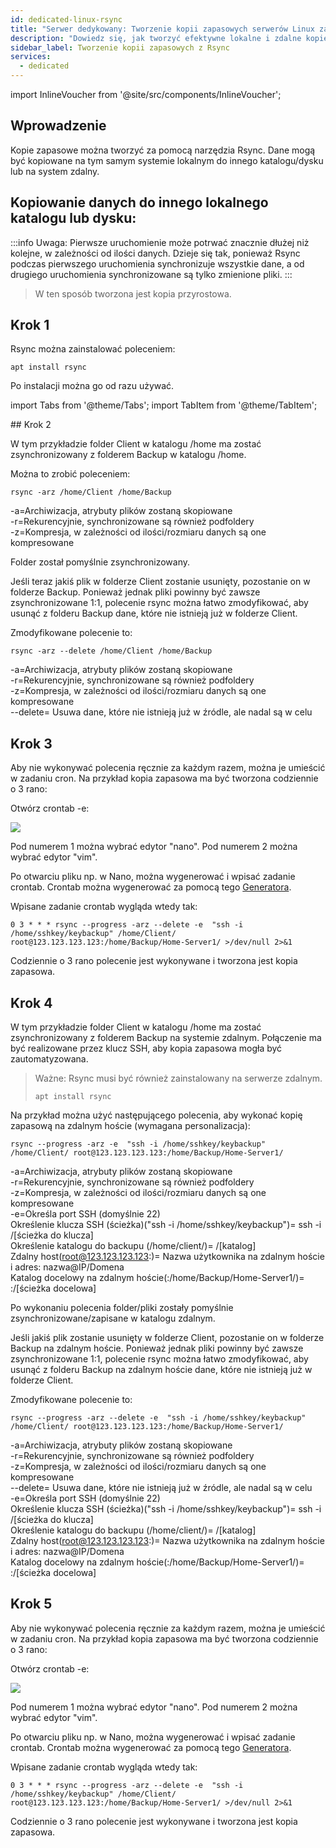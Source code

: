 ```yaml
---
id: dedicated-linux-rsync
title: "Serwer dedykowany: Tworzenie kopii zapasowych serwerów Linux za pomocą Rsync"
description: "Dowiedz się, jak tworzyć efektywne lokalne i zdalne kopie zapasowe z Rsync dla niezawodnej synchronizacji i ochrony danych → Sprawdź teraz"
sidebar_label: Tworzenie kopii zapasowych z Rsync
services:
  - dedicated
---
```


import InlineVoucher from '@site/src/components/InlineVoucher';

## Wprowadzenie

Kopie zapasowe można tworzyć za pomocą narzędzia Rsync. Dane mogą być kopiowane na tym samym systemie lokalnym do innego katalogu/dysku lub na system zdalny.  

<InlineVoucher />

## Kopiowanie danych do innego lokalnego katalogu lub dysku:

:::info
Uwaga: Pierwsze uruchomienie może potrwać znacznie dłużej niż kolejne, w zależności od ilości danych. Dzieje się tak, ponieważ Rsync podczas pierwszego uruchomienia synchronizuje wszystkie dane, a od drugiego uruchomienia synchronizowane są tylko zmienione pliki. 
:::
>W ten sposób tworzona jest kopia przyrostowa.  

## Krok 1

Rsync można zainstalować poleceniem:

```
apt install rsync
```

Po instalacji można go od razu używać. 

import Tabs from '@theme/Tabs';
import TabItem from '@theme/TabItem';

<Tabs>
<TabItem value="Codzienna kopia zapasowa do lokalnego katalogu/dysku" label="Codzienna kopia zapasowa do lokalnego katalogu/dysku">
## Krok 2

W tym przykładzie folder Client w katalogu /home ma zostać zsynchronizowany z folderem Backup w katalogu /home. 

Można to zrobić poleceniem: 

```
rsync -arz /home/Client /home/Backup
```
-a=Archiwizacja, atrybuty plików zostaną skopiowane
<br/>
-r=Rekurencyjnie, synchronizowane są również podfoldery
<br/>
-z=Kompresja, w zależności od ilości/rozmiaru danych są one kompresowane


Folder został pomyślnie zsynchronizowany. 

Jeśli teraz jakiś plik w folderze Client zostanie usunięty, pozostanie on w folderze Backup. 
Ponieważ jednak pliki powinny być zawsze zsynchronizowane 1:1, polecenie rsync można łatwo zmodyfikować, aby usunąć z folderu Backup dane, które nie istnieją już w folderze Client. 

Zmodyfikowane polecenie to: 

```
rsync -arz --delete /home/Client /home/Backup
```
-a=Archiwizacja, atrybuty plików zostaną skopiowane
<br/>
-r=Rekurencyjnie, synchronizowane są również podfoldery
<br/>
-z=Kompresja, w zależności od ilości/rozmiaru danych są one kompresowane
<br/>
--delete= Usuwa dane, które nie istnieją już w źródle, ale nadal są w celu

## Krok 3

Aby nie wykonywać polecenia ręcznie za każdym razem, można je umieścić w zadaniu cron. 
Na przykład kopia zapasowa ma być tworzona codziennie o 3 rano: 

Otwórz crontab -e:

![](https://screensaver01.zap-hosting.com/index.php/s/KNewp9zMdWce3Zz/preview)

Pod numerem 1 można wybrać edytor "nano".
Pod numerem 2 można wybrać edytor "vim".  

Po otwarciu pliku np. w Nano, można wygenerować i wpisać zadanie crontab. 
Crontab można wygenerować za pomocą tego [Generatora](https://crontab-generator.org/). 

Wpisane zadanie crontab wygląda wtedy tak: 

 ```
0 3 * * * rsync --progress -arz --delete -e  "ssh -i /home/sshkey/keybackup" /home/Client/ root@123.123.123.123:/home/Backup/Home-Server1/ >/dev/null 2>&1
```

Codziennie o 3 rano polecenie jest wykonywane i tworzona jest kopia zapasowa. 

</TabItem>
<TabItem value="Codzienna kopia zapasowa na system zdalny" label="Codzienna kopia zapasowa na system zdalny">

## Krok 4

W tym przykładzie folder Client w katalogu /home ma zostać zsynchronizowany z folderem Backup na systemie zdalnym. Połączenie ma być realizowane przez klucz SSH, aby kopia zapasowa mogła być zautomatyzowana.  
>Ważne: Rsync musi być również zainstalowany na serwerze zdalnym. 
>```
>apt install rsync
>````

Na przykład można użyć następującego polecenia, aby wykonać kopię zapasową na zdalnym hoście (wymagana personalizacja): 

```
rsync --progress -arz -e  "ssh -i /home/sshkey/keybackup" /home/Client/ root@123.123.123.123:/home/Backup/Home-Server1/
```

-a=Archiwizacja, atrybuty plików zostaną skopiowane
<br/>
-r=Rekurencyjnie, synchronizowane są również podfoldery
<br/>
-z=Kompresja, w zależności od ilości/rozmiaru danych są one kompresowane
<br/>
-e=Określa port SSH (domyślnie 22)
<br/>
Określenie klucza SSH (ścieżka)("ssh -i /home/sshkey/keybackup")= ssh -i /[ścieżka do klucza]
<br/>
Określenie katalogu do backupu (/home/client/)= /[katalog]
<br/>
Zdalny host(root@123.123.123.123:)= Nazwa użytkownika na zdalnym hoście i adres: nazwa@IP/Domena
<br/>
Katalog docelowy na zdalnym hoście(:/home/Backup/Home-Server1/)= :/[ścieżka docelowa]

Po wykonaniu polecenia folder/pliki zostały pomyślnie zsynchronizowane/zapisane w katalogu zdalnym.
  

Jeśli jakiś plik zostanie usunięty w folderze Client, pozostanie on w folderze Backup na zdalnym hoście. 
Ponieważ jednak pliki powinny być zawsze zsynchronizowane 1:1, polecenie rsync można łatwo zmodyfikować, aby usunąć z folderu Backup na zdalnym hoście dane, które nie istnieją już w folderze Client. 

Zmodyfikowane polecenie to:

```
rsync --progress -arz --delete -e  "ssh -i /home/sshkey/keybackup" /home/Client/ root@123.123.123.123:/home/Backup/Home-Server1/
```
-a=Archiwizacja, atrybuty plików zostaną skopiowane
<br/>
-r=Rekurencyjnie, synchronizowane są również podfoldery
<br/>
-z=Kompresja, w zależności od ilości/rozmiaru danych są one kompresowane
<br/>
--delete= Usuwa dane, które nie istnieją już w źródle, ale nadal są w celu
<br/>
-e=Określa port SSH (domyślnie 22)
<br/>
Określenie klucza SSH (ścieżka)("ssh -i /home/sshkey/keybackup")= ssh -i /[ścieżka do klucza]
<br/>
Określenie katalogu do backupu (/home/client/)= /[katalog]
<br/>
Zdalny host(root@123.123.123.123:)= Nazwa użytkownika na zdalnym hoście i adres: nazwa@IP/Domena
<br/>
Katalog docelowy na zdalnym hoście(:/home/Backup/Home-Server1/)= :/[ścieżka docelowa]

## Krok 5

Aby nie wykonywać polecenia ręcznie za każdym razem, można je umieścić w zadaniu cron. 
Na przykład kopia zapasowa ma być tworzona codziennie o 3 rano: 

Otwórz crontab -e:

![](https://screensaver01.zap-hosting.com/index.php/s/KNewp9zMdWce3Zz/preview)

Pod numerem 1 można wybrać edytor "nano".
Pod numerem 2 można wybrać edytor "vim".  

Po otwarciu pliku np. w Nano, można wygenerować i wpisać zadanie crontab. 
Crontab można wygenerować za pomocą tego [Generatora](https://crontab-generator.org/). 

Wpisane zadanie crontab wygląda wtedy tak: 
  
  
 ```
0 3 * * * rsync --progress -arz --delete -e  "ssh -i /home/sshkey/keybackup" /home/Client/ root@123.123.123.123:/home/Backup/Home-Server1/ >/dev/null 2>&1
```

Codziennie o 3 rano polecenie jest wykonywane i tworzona jest kopia zapasowa. 

</TabItem>
</Tabs>

<InlineVoucher />